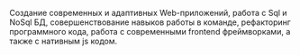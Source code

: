 Создание современных и адаптивных Web-приложений, работа c Sql и NoSql БД, совершенствование навыков работы в команде, рефакторинг программного кода, работа с современными frontend фреймворками, а также с нативным js кодом.